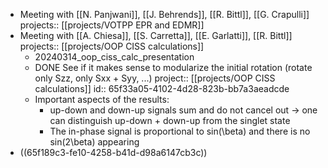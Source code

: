 - Meeting with [[N. Panjwani]], [[J. Behrends]], [[R. Bittl]], [[G. Crapulli]]
  projects:: [[projects/VOTPP EPR and EDMR]]
- Meeting with [[A. Chiesa]], [[S. Carretta]], [[E. Garlatti]], [[R. Bittl]]
  projects:: [[projects/OOP CISS calculations]]
	- 20240314_oop_ciss_calc_presentation
	- DONE See if it makes sense to modularize the initial rotation (rotate only Szz, only Sxx + Syy, ...)
	  project:: [[projects/OOP CISS calculations]]
	  id:: 65f33a05-4102-4d28-823b-bb7a3aeadcde
	- Important aspects of the results:
		- up-down and down-up signals sum and do not cancel out -> one can distinguish up-down + down-up from the singlet state
		- The in-phase signal is proportional to sin(\beta) and there is no sin(2\beta) appearing
- ((65f189c3-fe10-4258-b41d-d98a6147cb3c))
